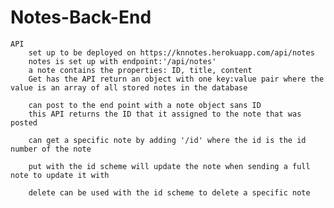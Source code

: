 # Notes-Back-End
    API
        set up to be deployed on https://knnotes.herokuapp.com/api/notes
        notes is set up with endpoint:'/api/notes'
        a note contains the properties: ID, title, content
        Get has the API return an object with one key:value pair where the value is an array of all stored notes in the database

        can post to the end point with a note object sans ID
        this API returns the ID that it assigned to the note that was posted

        can get a specific note by adding '/id' where the id is the id number of the note

        put with the id scheme will update the note when sending a full note to update it with

        delete can be used with the id scheme to delete a specific note